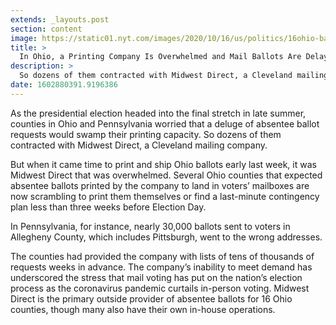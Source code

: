 ```yaml
--- 
extends: _layouts.post 
section: content 
image: https://static01.nyt.com/images/2020/10/16/us/politics/16ohio-ballots/16ohio-ballots-facebookJumbo.jpg 
title: > 
  In Ohio, a Printing Company Is Overwhelmed and Mail Ballots Are Delayed 
description: > 
  So dozens of them contracted with Midwest Direct, a Cleveland mailing company.But when it came time to print and ship Ohio ballots early last week, it was Midwest Direct that was overwhelmed.Several Ohio counties that expected absentee ballots printed by the company to land in voters’ mailboxes are now scrambling to print them themselves or find a last-minute contingency plan less than three weeks before Election Day.In Pennsylvania, for instance, nearly 30,000 ballots sent to voters in Allegheny County, which includes Pittsburgh, went to the wrong addresses.Midwest Direct is the primary outside provider of absentee ballots for 16 Ohio counties, though many also have their own in-house operations. 
date: 1602880391.9196386 
--- 
```

As the presidential election headed into the final stretch in late summer, counties in Ohio and Pennsylvania worried that a deluge of absentee ballot requests would swamp their printing capacity. So dozens of them contracted with Midwest Direct, a Cleveland mailing company.

But when it came time to print and ship Ohio ballots early last week, it was Midwest Direct that was overwhelmed. Several Ohio counties that expected absentee ballots printed by the company to land in voters’ mailboxes are now scrambling to print them themselves or find a last-minute contingency plan less than three weeks before Election Day.

In Pennsylvania, for instance, nearly 30,000 ballots sent to voters in Allegheny County, which includes Pittsburgh, went to the wrong addresses.

The counties had provided the company with lists of tens of thousands of requests weeks in advance. The company’s inability to meet demand has underscored the stress that mail voting has put on the nation’s election process as the coronavirus pandemic curtails in-person voting. Midwest Direct is the primary outside provider of absentee ballots for 16 Ohio counties, though many also have their own in-house operations.